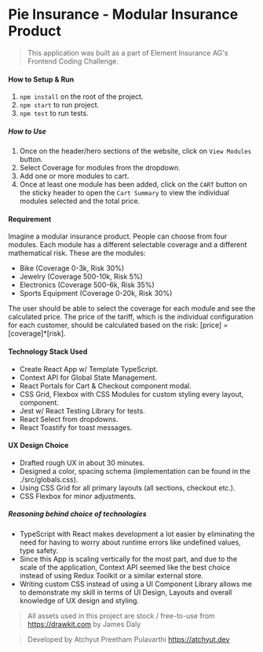 # Pie Insurance - Modular Insurance Product

> This application was built as a part of Element Insurance AG's Frontend Coding Challenge.

#### How to Setup & Run

1. `npm install` on the root of the project.
2. `npm start` to run project.
3. `npm test` to run tests.

##### How to Use

1. Once on the header/hero sections of the website, click on `View Modules` button.
2. Select Coverage for modules from the dropdown.
3. Add one or more modules to cart.
4. Once at least one module has been added, click on the `CART` button on the sticky header to open the `Cart Summary` to view the individual modules selected and the total price.

#### Requirement

Imagine a modular insurance product. People can choose from four modules. Each module has a different selectable coverage and a different mathematical risk.
These are the modules:

- Bike (Coverage 0-3k, Risk 30%)
- Jewelry (Coverage 500-10k, Risk 5%)
- Electronics (Coverage 500-6k, Risk 35%)
- Sports Equipment (Coverage 0-20k, Risk 30%)

The user should be able to select the coverage for each module and see the calculated price. The price of the tariff, which is the individual configuration for each customer, should be calculated based on the risk: [price] = [coverage]\*[risk].

#### Technology Stack Used

- Create React App w/ Template TypeScript.
- Context API for Global State Management.
- React Portals for Cart & Checkout component modal.
- CSS Grid, Flexbox with CSS Modules for custom styling every layout, component.
- Jest w/ React Testing Library for tests.
- React Select from dropdowns.
- React Toastify for toast messages.

#### UX Design Choice

- Drafted rough UX in about 30 minutes.
- Designed a color, spacing schema (implementation can be found in the ./src/globals.css).
- Using CSS Grid for all primary layouts (all sections, checkout etc.).
- CSS Flexbox for minor adjustments.

##### Reasoning behind choice of technologies

- TypeScript with React makes development a lot easier by eliminating the need for having to worry about runtime errors like undefined values, type safety.
- Since this App is scaling vertically for the most part, and due to the scale of the application, Context API seemed like the best choice instead of using Redux Toolkit or a similar external store.
- Writing custom CSS instead of using a UI Component Library allows me to demonstrate my skill in terms of UI Design, Layouts and overall knowledge of UX design and styling.

> All assets used in this project are stock / free-to-use from https://drawkit.com by James Daly

> Developed by Atchyut Preetham Pulavarthi
> https://atchyut.dev
